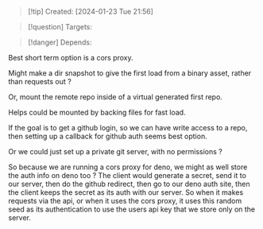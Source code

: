 
>[!tip] Created: [2024-01-23 Tue 21:56]

>[!question] Targets: 

>[!danger] Depends: 

Best short term option is a cors proxy.

Might make a dir snapshot to give the first load from a binary asset, rather than requests out ?

Or, mount the remote repo inside of a virtual generated first repo.

Helps could be mounted by backing files for fast load.

If the goal is to get a github login, so we can have write access to a repo, then setting up a callback for github auth seems best option.

Or we could just set up a private git server, with no permissions ?

So because we are running a cors proxy for deno, we might as well store the auth info on deno too ?
The client would generate a secret, send it to our server, then do the github redirect, then go to our deno auth site, then the client keeps the secret as its auth with our server.  So when it makes requests via the api, or when it uses the cors proxy, it uses this random seed as its authentication to use the users api key that we store only on the server.